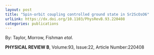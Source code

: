 ```yaml
---
layout: post
title: "Spin-orbit coupling controlled ground state in Sr2ScOsO6"
urlLink: https://dx.doi.org/10.1103/PhysRevB.93.220408
categories: publications
---
```

By: Taylor, Morrow, Fishman *etal*.

**PHYSICAL REVIEW B**, Volume:93, Issue:22, Article Number:220408
